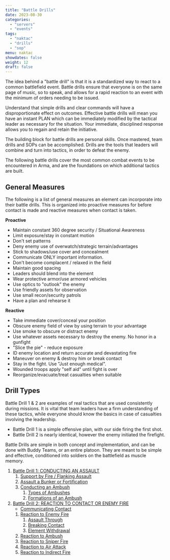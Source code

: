 ```yaml
---
title: "Battle Drills"
date: 2023-08-30
categories:
  - "servers"
  - "events"
tags:
  - "naktac"
  - "drills"
  - "sop"
menu: naktac
showdates: false
weight: 12
draft: false
---
```

The idea behind a "battle drill" is that it is a standardized way to react to a common battlefield event. Battle drills ensure that everyone is on the same page of music, so to speak, and allows for a rapid reaction to an event with the minimum of orders needing to be issued.

Understand that simple drills and clear commands will have a disproportionate effect on outcomes. Effective battle drills will mean you have an instant PLAN which can be immediately modified by the tactical leader as necessary for the situation. Your immediate, disciplined response allows you to regain and retain the initiative.

The building block for battle drills are personal skills. Once mastered, team drills and SOPs can be accomplished.  Drills are the tools that leaders will combine and turn into tactics, in order to defeat the enemy.

The following battle drills cover the most common combat events to be encountered in Arma, and are the foundations on which additional tactics are built.
<!-- more -->
## General Measures
The following is a list of general measures an element can incorporate into their battle drills. This is organized into proactive measures for before contact is made and reactive measures when contact is taken.

**Proactive**
- Maintain constant 360 degree security / Situational Awareness
- Limit exposure/stay in constant motion
- Don't set patterns
- Deny enemy use of overwatch/strategic terrain/advantages
- Stick to shadows/use cover and concealment
- Communicate ONLY important information.
- Don't become complacent / relaxed in the field
- Maintain good spacing
- Leaders should blend into the element
- Wear protective armor/use armored vehicles
- Use optics to "outlook" the enemy
- Use friendly assets for observation
- Use small recon/security patrols
- Have a plan and rehearse it

**Reactive**
- Take immediate cover/conceal your position
- Obscure enemy field of view by using terrain to your advantage
- Use smoke to obscure or distract enemy
- Use whatever assets necessary to destroy the enemy. No honor in a gunfight
- "Slice the pie" - reduce exposure
- ID enemy location and return accurate and devastating fire
- Maneuver on enemy & destroy him or break contact
- Stay in the fight.  Use "Just enough medical".
- Wounded troops apply "self aid" until fight is over
- Reorganize/evacuate/treat casualties when suitable


<!--
| **Proactive** | **Reactive**  |
|:-------------:|:-------------:|
| Maintain constant 360 degree security / Situational Awareness | Take immediate cover/conceal your position |
| Limit exposure/stay in constant motion | Obscure enemy field of view by using terrain to your advantage |
| Deny enemy use of overwatch/strategic terrain/advantages | Use smoke to obscure or distract enemy |
| Stick to shadows/use cover and concealment | Use whatever assets necessary to destroy the enemy.|
| Communicate ONLY important information | "Slice the pie" - reduce exposure. |
| Don't become complacent / relaxed in the field | ID enemy location and return accurate and devastating fire. |
| Maintain good spacing | Maneuver on enemy & destroy him or break contact |
| Leaders should blend into the element | Wounded troops apply "self aid" until fight is over |
| Wear protective armor/use armored vehicles | Stay in the fight.  Use "Just enough medical". |
| Use optics to "outlook" the enemy | Reorganize/evacuate/treat casualties when suitable |
| Use friendly assets for observation | |
| Use small recon/security patrols | |
| Have a plan and rehearse it | |
-->
<!--
| **Proactive** |
|:-------------:|
| _____________ |
|
Maintain constant 360 degree security / Situational Awareness
Limit exposure/stay in constant motion
Don't set patterns
Deny enemy use of overwatch/strategic terrain/advantages
Stick to shadows/use cover and concealment
Communicate ONLY important information.
Don't become complacent / relaxed in the field
Maintain good spacing
Leaders should blend into the element
Wear protective armor/use armored vehicles
Use optics to "outlook" the enemy
Use friendly assets for observation
Use small recon/security patrols
Have a plan and rehearse it
|
| \| |
| **Reactive**  |
| _____________ |
|
Take immediate cover/conceal your position
Obscure enemy field of view by using terrain to your advantage
Use smoke to obscure or distract enemy
Use whatever assets necessary to destroy the enemy. No honor in a gunfight
"Slice the pie" - reduce exposure
ID enemy location and return accurate and devastating fire
Maneuver on enemy & destroy him or break contact
Stay in the fight.  Use "Just enough medical".
Wounded troops apply "self aid" until fight is over
Reorganize/evacuate/treat casualties when suitable
|
-->

## Drill Types

Battle Drill 1 & 2 are examples of real tactics that are used consistently during missions. It is vital that team leaders have a firm understanding of these tactics, while everyone should know the basics in case of casualties involving the leadership. 

- Battle Drill 1 is a simple offensive plan, with our side firing the first shot. 
- Battle Drill 2 is nearly identical, however the enemy initiated the firefight. 

Battle Drills are simple in both concept and implementation, and can be done with Buddy Teams, or an entire platoon. They are meant to be simple and effective, conditioned into soldiers on the battlefield as muscle memory. 



1. [Battle Drill 1: CONDUCTING AN ASSAULT](/naktac/drills/type-1-drills/#battle-drill-1-conducting-an-assault)
    1. [Support by Fire / Flanking Assault](/naktac/drills/type-1-drills/#support-by-fire--flanking-assault)
    1. [Assault a Bunker or Fortification](/naktac/drills/type-1-drills/#assaulting-a-bunker-or-fortification)
    1. [Conducting an Ambush](/naktac/drills/type-1-drills/#conducting-an-ambush)
        1. [Types of Ambushes](/naktac/drills/type-1-drills/#types-of-ambushes)
        1. [Formations of an Ambush](/naktac/drills/type-1-drills/#formations-of-an-ambush)
2. [Battle Drill 2: REACTION TO CONTACT OR ENEMY FIRE](/naktac/drills/type-2-drills/#battle-drill-2-reaction-to-contact--reaction-to-enemy-fire)
   - [Communicating Contact](/naktac/drills/type-2-drills/#communicating-contact)
    1. [Reaction to Enemy Fire](/naktac/drills/type-2-drills/#reaction-to-enemy-fire)
        1. [Assault Through](/naktac/drills/type-2-drills/#assault-through)
        1. [Breaking Contact](/naktac/drills/type-2-drills/#breaking-contact)
        1. [Element Withdrawal](/naktac/drills/type-2-drills/#element-withdrawal)
    1. [Reaction to Ambush](/naktac/drills/type-2-drills/#reaction-to-ambush)
    1. [Reaction to Sniper Fire](/naktac/drills/type-2-drills/#reaction-to-sniper-fire)
    1. [Reaction to Air Attack](/naktac/drills/type-2-drills/#reaction-to-air-attack)
    1. [Reaction to Indirect Fire](/naktac/drills/type-2-drills/#reaction-to-indirect-fire)